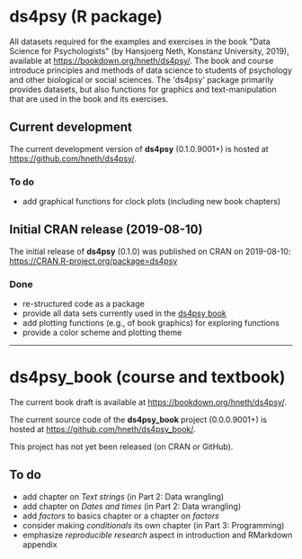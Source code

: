 
# ds4psy (R package)

<!-- Description: --> 

All datasets required for the examples and exercises in the book "Data Science for Psychologists" (by Hansjoerg Neth, Konstanz University, 2019), available at <https://bookdown.org/hneth/ds4psy/>. The book and course introduce principles and methods of data science to students of psychology and other biological or social sciences. The 'ds4psy' package primarily provides datasets, but also functions for graphics and text-manipulation that are used in the book and its exercises. 

## Current development

The current development version of **ds4psy** (0.1.0.9001+) is hosted at <https://github.com/hneth/ds4psy/>. 

### To do

- add graphical functions for clock plots (including new book chapters)


## Initial CRAN release (2019-08-10)

The initial release of **ds4psy** (0.1.0) was published on CRAN on 2019-08-10: <https://CRAN.R-project.org/package=ds4psy> 

### Done 

- re-structured code as a package
- provide all data sets currently used in the [ds4psy book](https://bookdown.org/hneth/ds4psy/)
- add plotting functions (e.g., of book graphics) for exploring functions 
- provide a color scheme and plotting theme

---------- 

# ds4psy_book (course and textbook)

The current book draft is available at <https://bookdown.org/hneth/ds4psy/>. 

The current source code of the **ds4psy_book** project (0.0.0.9001+) is hosted at <https://github.com/hneth/ds4psy_book/>. 

This project has not yet been released (on CRAN or GitHub). 

## To do

- add chapter on _Text strings_ (in Part 2: Data wrangling)
- add chapter on _Dates and times_ (in Part 2: Data wrangling)
- add _factors_ to basics chapter or a chapter on _factors_
- consider making _conditionals_ its own chapter (in Part 3: Programming) 
- emphasize _reproducible research_ aspect in introduction and RMarkdown appendix

<!-- eof -->
